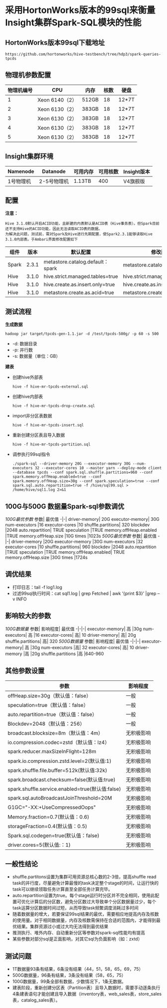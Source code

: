# 采用HortonWorks版本的99sql来衡量Insight集群Spark-SQL模块的性能

## HortonWorks版本99sql下载地址
`https://github.com/hortonworks/hive-testbench/tree/hdp3/spark-queries-tpcds`

## 物理机参数配置
物理机编号|	CPU	|内存	|核数	|硬盘
-|-|-|-|-|
1|	Xeon 6140（2）|	512GB|	18|	12*7T
2|	Xeon 6130（2）|	383GB|	18|	12*7T
3|	Xeon 6130（2）|	383GB|	18|	12*7T
4|	Xeon 6130（2）|	383GB|	18|	12*7T
5|	Xeon 6130（2）|	383GB|	18|	12*7T

## Insight集群环境
Namenode|	Datanode|	可用内存|	可用核数	|Insight版本
-|-|-|-|-|
1号物理机|	2-5号物理机|	1.13TB|	400|	V4旗舰版|

## 配置
**注意：**

    Hive 3.1.0默认开启ACID功能，且新建的内表默认是ACID表（Hive事务表）。但Spark目前还不支持Hive的ACID功能，因此无法读取ACID表的数据。
    为解决此问题，测试前，需对Spark及Hive进行先期配置，使Spark2.3.1能够读取Hive 3.1.0内部表。于Ambari界面修改配置如下
组件	|版本	|默认配置	|修改配置
-|-|-|-|
Spark	|2.3.1|	metastore.catalog.default：spark|	metastore.catalog.default：hive
Hive |3.1.0 | hive.strict.managed.tables=true | hive.strict.managed.tables=false
Hive |3.1.0 | hive.create.as.insert.only=true|hive.create.as.insert.only=false
Hive |3.1.0 |metastore.create.as.acid=true|metastore.create.as.acid=false

## 测试流程
**生成数据**

`hadoop jar target/tpcds-gen-1.1.jar -d /test/tpcds-500g/ -p 60 -s 500`
* -d: 数据目录
* -p: 并行数
* -s: 数据量（单位：GB）

**建表**
* 创建hive外部表

    `hive -f hive-mr-tpcds-external.sql`
* 创建hive内部表

    `hive -f hive-mr-tpcds-drop-create.sql`
* import非分区表数据

    `hive -f hive-mr-tpcds-insert.sql`
* 重新创建分区表且导入数据

    `hive -f hive-mr-tpcds-partition.sql`
* 调参执行99sql指令

    `./spark-sql --driver-memory 20G --executor-memory 30G --num-executors 32 --executor-cores 10 --master yarn --deploy-mode client --database tpcds --conf spark.sql.shuffle.partitions=960 --conf spark.memory.offHeap.enabled=true --conf spark.memory.offHeap.size=30g --conf spark.speculation=true --conf spark.sql.auto.repartition=true -f /hive/sql99.sql > /home/hive/sql1.log 2>&1`

## 100G与500G 数据量Spark-sql参数调优
*100G最优参数*
参数|	最优值
-|-|
driver-memory|	20G
executor-memory|	30G
num-executors	|16
executor-cores	|10
shuffle.partitions|	320
blockdev	|2048
auto.repartition|	TRUE
speculation	|TRUE
memory.offHeap.enabled	|TRUE
memory.offHeap.size	|10G
times	|1023s
*500G最优参数*
参数|	最优值
-|-|
driver-memory	|20G
executor-memory	|30G
num-executors	|32
executor-cores	|10
shuffle.partitions|	960
blockdev	|2048
auto.repartition	|TRUE
speculation	|TRUE
memory.offHeap.enabled|	TRUE
memory.offHeap.size	|30G
times	|1724s

## 调优结果
* 打印日志：tail -f log1.log
* 过滤99sql执行时间：cat sql1.log | grep Fetched | awk ‘{print $3}’ |grep –v INFO
## 影响较大的参数
*100G数据量*
参数|	影响程度|	最优值
-|-|-|
executor-memory|	高	|30g
num-executors|	高	|16
executor-cores|	高|	10
driver-memory|	高|	20g
shuffle.partitions|	高|	320
*500G数据量*
参数|	影响程度|	最优值
-|-|-|
executor-memory|	高	|30g
num-executors	|高|	32
executor-cores|	高|	10
driver-memory	|高	|20g
shuffle.partitions	|高	|640-960
## 其他参数设置
参数|	影响程度
-|-|
offHeap.size=30g（默认值：false）	|一般
speculation=true（默认值：false）	|一般
auto.repartition=true（默认值：false）|	一般
Blockdev=2048（默认值：256）|	一般
broadcast.blocksize=8m（默认值：4m）|	无积极影响
io.compression.codec=zstd（默认值：lz4）|	无积极影响
spark.reducer.maxSizeInFlight=128m	|无积极影响
spark.io.compression.zstd.level=2(默认值:1)|	无积极影响
spark.shuffle.file.buffer=512k(默认值:32k)|	无积极影响
spark.broadcast.checksum=false(默认值:true)|无积极影响
spark.shuffle.service.enabled=true(默认值:false)|无积极影响
spark.sql.autoBroadcastJoinThreshold=20M	|无积极影响
G1GC="-XX:+UseCompressedOops"	|无积极影响
Memory.fraction=0.7(默认值：0.6)	|无积极影响
storageFraction=0.4(默认值：0.5)	|无积极影响
Spark.sql.codegen=true(默认值：false)|无积极影响
driver.cores=5(默认值:：1)	|无积极影响

## 一般性结论
* shuffle.partitons设置为集群可用资源总核心数的2-3倍，提高shuffle read task的并行度，尽量避免计算最慢的task决定整个stage的时间，让运行快的task可以继续领取任务计算直至全部任务计算完毕。
* auto.repartition设置为true。每个stage运行时分区并不完全相同，使用此配置可优化计算后的分区数，避免分区数过大导致单个分区数据量过少，每个task运算分区数据时间过短，从而导致task频繁调度消耗过多时间
* 随着数据量的增大，若要保证99sql结果的最优，需要相应地提高内存及核数的使用量。对于相同数据量，内存及核数需保持在合适的范围内，才能得到最优结果。集群资源过小或过大均无法得到最优结果
* 推测执行、堆外内存、自动重新分区等参数对spark-sql性能均有提高
* 某些参数对部分sql是正面影响，对其它sql为负面影响（如：zxtd）

## 测试问题
* 1T数据量93条有结果，6条没有结果（44，51，58，65，69，75）
* 500G数据量，96条有结果，3条没有结果（58，65，75）
* 100G数据量，99条全部有数据，少数情况下，1条无数据。
* 建表阶段，重新创建分区表（Partition表）且导入数据时，需要手动逐条执行4条建表语句才能创建且导入数据（inventory表，web_sales表，store_sales表，catalog_sales表）。